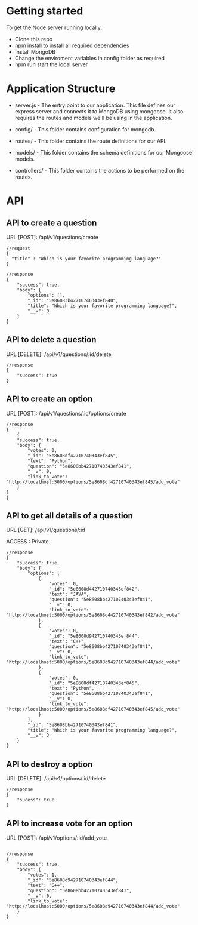 # Getting started

To get the Node server running locally:

- Clone this repo
- npm install to install all required dependencies
- Install MongoDB
- Change the enviroment variables in config folder as required
- npm run start the local server

# Application Structure

- server.js - The entry point to our application. This file defines our express server and connects it to MongoDB using mongoose. It also requires the routes and models we'll be using in the application.

- config/ - This folder contains configuration for mongodb.
- routes/ - This folder contains the route definitions for our API.
- models/ - This folder contains the schema definitions for our Mongoose models.
- controllers/ - This folder contains the actions to be performed on the routes.

# API

## API to create a question

URL [POST]: /api/v1/questions/create

```
//request
{
  "title" : "Which is your favorite programming language?"
}

//response
{
    "success": true,
    "body": {
        "options": [],
        "_id": "5e86083b42710740343ef840",
        "title": "Which is your favorite programming language?",
        "__v": 0
    }
}
```

## API to delete a question

URL [DELETE]: /api/v1/questions/:id/delete

```
//response
{
    "success": true
}
```

## API to create an option

URL [POST]: /api/v1/questions/:id/options/create

```
//response
{
    {
    "success": true,
    "body": {
        "votes": 0,
        "_id": "5e8608df42710740343ef845",
        "text": "Python",
        "question": "5e8608bb42710740343ef841",
        "__v": 0,
        "link_to_vote": "http://localhost:5000/options/5e8608df42710740343ef845/add_vote"
    }
}
}
```

## API to get all details of a question

URL [GET]: /api/v1/questions/:id

ACCESS : Private

```
//response
{
    "success": true,
    "body": {
        "options": [
            {
                "votes": 0,
                "_id": "5e8608d442710740343ef842",
                "text": "JAVA",
                "question": "5e8608bb42710740343ef841",
                "__v": 0,
                "link_to_vote": "http://localhost:5000/options/5e8608d442710740343ef842/add_vote"
            },
            {
                "votes": 0,
                "_id": "5e8608d942710740343ef844",
                "text": "C++",
                "question": "5e8608bb42710740343ef841",
                "__v": 0,
                "link_to_vote": "http://localhost:5000/options/5e8608d942710740343ef844/add_vote"
            },
            {
                "votes": 0,
                "_id": "5e8608df42710740343ef845",
                "text": "Python",
                "question": "5e8608bb42710740343ef841",
                "__v": 0,
                "link_to_vote": "http://localhost:5000/options/5e8608df42710740343ef845/add_vote"
            }
        ],
        "_id": "5e8608bb42710740343ef841",
        "title": "Which is your favorite programming language?",
        "__v": 3
    }
}
```

## API to destroy a option

URL [DELETE]: /api/v1/options/:id/delete

```
//response
{
    "sucess": true
}
```

## API to increase vote for an option

URL [POST]: /api/v1/options/:id/add_vote

```

//response
{
    "success": true,
    "body": {
        "votes": 1,
        "_id": "5e8608d942710740343ef844",
        "text": "C++",
        "question": "5e8608bb42710740343ef841",
        "__v": 0,
        "link_to_vote": "http://localhost:5000/options/5e8608d942710740343ef844/add_vote"
    }
}
```

